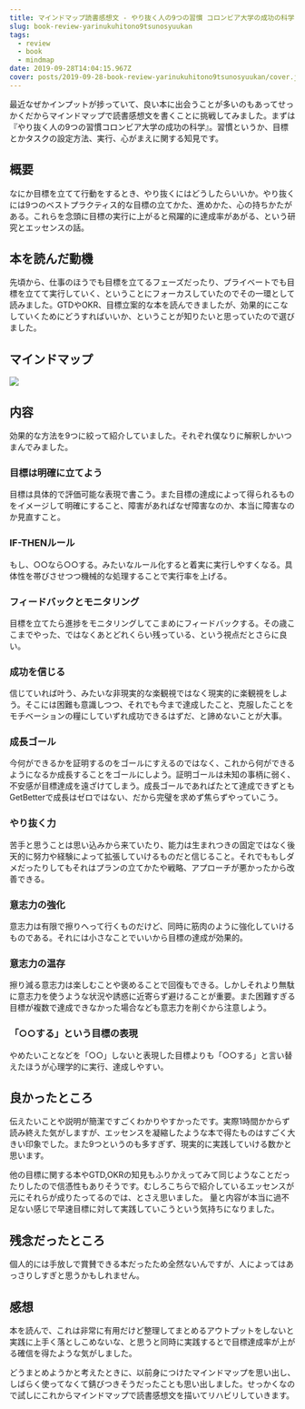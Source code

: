 ```yaml
---
title: マインドマップ読書感想文 - やり抜く人の9つの習慣 コロンビア大学の成功の科学
slug: book-review-yarinukuhitono9tsunosyuukan
tags:
  - review
  - book
  - mindmap
date: 2019-09-28T14:04:15.967Z
cover: posts/2019-09-28-book-review-yarinukuhitono9tsunosyuukan/cover.jpg
---
```

最近なぜかインプットが捗っていて、良い本に出会うことが多いのもあってせっかくだからマインドマップで読書感想文を書くことに挑戦してみました。まずは『やり抜く人の9つの習慣コロンビア大学の成功の科学』。習慣というか、目標とかタスクの設定方法、実行、心がまえに関する知見です。

## 概要
なにか目標を立てて行動をするとき、やり抜くにはどうしたらいいか。やり抜くには9つのベストプラクティス的な目標の立てかた、進めかた、心の持ちかたがある。これらを念頭に目標の実行に上がると飛躍的に達成率があがる、という研究とエッセンスの話。

<AdCard asin="4799321137" title="やり抜く人の9つの習慣 コロンビア大学の成功の科学" image-url="https://images-na.ssl-images-amazon.com/images/I/51j3NbY%2BO0L._SX335_BO1,204,203,200_.jpg" date="2019-09-28" searchWords="やり抜く人の9つの習慣 コロンビア大学の成功の科学" />

## 本を読んだ動機
先頃から、仕事のほうでも目標を立てるフェーズだったり、プライベートでも目標を立てて実行していく、ということにフォーカスしていたのでその一環として読みました。GTDやOKR、目標立案的な本を読んできましたが、効果的にこなしていくためにどうすればいいか、ということが知りたいと思っていたので選びました。

## マインドマップ
![](https://lh3.googleusercontent.com/hJIPf8mUXwRbHJ3IlQg_FIVJf7V-N75MFBg4PrVFTVbhJGHMhQfMtDayrOPdcrdi3M8-vSmdQaCBrBrfwhLjPXoPxXvuw4euylTqlC-x0qiN0ZGd4xpKgo1CvCAh9aTnUBSNcHx4Dm2yZzqXxXe9y7xxt7nthQumyy2xb60MvXIQWnu-ZcC2NqbWKHbMZPkghgDa3_8tXjbRxNBZgNzeQ4SGQewQca-JvgbihsIWw_7Oiks0b-Mz3doCJPqijBP8Zh9wuOuiIEv7znk9oc5w44sXZtufr5oXvl0N6W7sKLt1HPHgYMeaJpAT4FECJZFxAd--rHAt1gCD5y1KoyJ59zHU-z7aL78bo_9iQLUhad2XkM5VIj2_zUg1LFt3JSpjKm9Zrj7YVX4bMAI9sAJd8cg019RayasdbBmCqwStWPwJGMM1zt9OHWsxAxxMQIsc0V4cP006u81GrFLE5tmhssEv2sCqu5Cui_R6d16IVt1UoUMcmKsnlI8f1Grlf5FcdzuxIFD0mYpo2xSiahrhnX8kBV-xgw0dNGo03kqTuglEd-EyUbSIjwxgHENZ-bhFFETcHARZQkVhJeNp_zTggWYdvyGqS-BlB2eNB5Pb5ROaXnEWWmtcDTLHJvgXK3srREwcpJ66O5Ji1EYrhOrIMUz98lRtxV3bUQtaHi7-VYPGe8q0JzGRv4KmpBVltoFcwmRtyIcCMOBLSiekewv4Ceb6qK_CzIFSoeDIhOc-rwSOrRQ=w1754-h1097-no)

## 内容
効果的な方法を9つに絞って紹介していました。それぞれ僕なりに解釈しかいつまんでみました。

### 目標は明確に立てよう
目標は具体的で評価可能な表現で書こう。また目標の達成によって得られるものをイメージして明確にすること、障害があればなぜ障害なのか、本当に障害なのか見直すこと。

### IF-THENルール
もし、○○なら○○する。みたいなルール化すると着実に実行しやすくなる。具体性を帯びさせつつ機械的な処理することで実行率を上げる。

### フィードバックとモニタリング
目標を立てたら進捗をモニタリングしてこまめにフィードバックする。その歳ここまでやった、ではなくあとどれくらい残っている、という視点だとさらに良い。

### 成功を信じる
信じていれば叶う、みたいな非現実的な楽観視ではなく現実的に楽観視をしよう。そこには困難も意識しつつ、それでも今まで達成したこと、克服したことをモチベーションの糧にしていずれ成功できるはずだ、と諦めないことが大事。

### 成長ゴール
今何ができるかを証明するのをゴールにすえるのではなく、これから何ができるようになるか成長することをゴールにしよう。証明ゴールは未知の事柄に弱く、不安感が目標達成を遠ざけてしまう。成長ゴールであればたとて達成できずともGetBetterで成長はゼロではない、だから完璧を求めず焦らずやっていこう。

### やり抜く力
苦手と思うことは思い込みから来ていたり、能力は生まれつきの固定ではなく後天的に努力や経験によって拡張していけるものだと信じること。それでももしダメだったりしてもそれはプランの立てかたや戦略、アプローチが悪かったから改善できる。

### 意志力の強化
意志力は有限で擦りへって行くものだけど、同時に筋肉のように強化していけるものである。それには小さなことでいいから目標の達成が効果的。

### 意志力の温存
擦り減る意志力は楽しむことや褒めることで回復もできる。しかしそれより無駄に意志力を使うような状況や誘惑に近寄らず避けることが重要。また困難すぎる目標が複数で達成できなかった場合なども意志力を削ぐから注意しよう。

### 「○○する」という目標の表現
やめたいことなどを「○○」しないと表現した目標よりも「○○する」と言い替えたほうが心理学的に実行、達成しやすい。

## 良かったところ
伝えたいことや説明が簡潔ですごくわかりやすかったです。実際1時間かからず読み終えた気がしますが、エッセンスを凝縮したような本で得たものはすごく大きい印象でした。また9つというのも多すぎず、現実的に実践していける数かと思います。

他の目標に関する本やGTD,OKRの知見もふりかえってみて同じようなことだったりしたので信憑性もありそうです。むしろこちらで紹介しているエッセンスが元にそれらが成りたってるのでは、とさえ思いました。
量と内容が本当に過不足ない感じで早速目標に対して実践していこうという気持ちになりました。

## 残念だったところ
個人的には手放しで賞賛できる本だったため全然ないんですが、人によってはあっさりしすぎと思うかもしれません。

## 感想
本を読んで、これは非常に有用だけど整理してまとめるアウトプットをしないと実践に上手く落としこめないな、と思うと同時に実践するとで目標達成率が上がる確信を得たような気がしました。

どうまとめようかと考えたときに、以前身につけたマインドマップを思い出し、しばらく使ってなくて錆びつきそうだったことも思い出しました。せっかくなので試しにこれからマインドマップで読書感想文を描いてリハビリしていきます。

<AdCard asin="4799321137" title="やり抜く人の9つの習慣 コロンビア大学の成功の科学" image-url="https://images-na.ssl-images-amazon.com/images/I/51j3NbY%2BO0L._SX335_BO1,204,203,200_.jpg" date="2019-09-28" searchWords="やり抜く人の9つの習慣 コロンビア大学の成功の科学" />

